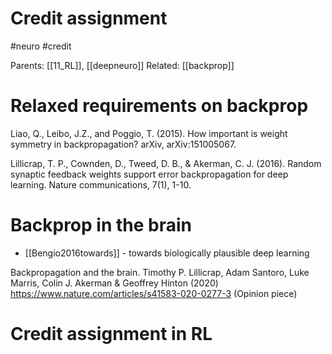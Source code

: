 # Credit assignment

#neuro #credit

Parents: [[11_RL]], [[deepneuro]]
Related: [[backprop]]

# Relaxed requirements on backprop

Liao, Q., Leibo, J.Z., and Poggio, T. (2015). How important is weight symmetry in backpropagation? arXiv, arXiv:151005067.

Lillicrap, T. P., Cownden, D., Tweed, D. B., & Akerman, C. J. (2016). Random synaptic feedback weights support error backpropagation for deep learning. Nature communications, 7(1), 1-10.

# Backprop in the brain

* [[Bengio2016towards]] - towards biologically plausible deep learning

Backpropagation and the brain. Timothy P. Lillicrap, Adam Santoro, Luke Marris, Colin J. Akerman & Geoffrey Hinton (2020) https://www.nature.com/articles/s41583-020-0277-3
(Opinion piece) 

# Credit assignment in RL
